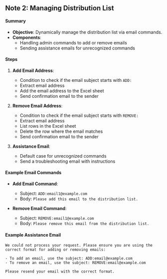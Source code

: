 ## Note 2: Managing Distribution List

#### Summary
- **Objective**: Dynamically manage the distribution list via email commands.
- **Components**:
  - Handling admin commands to add or remove emails
  - Sending assistance emails for unrecognized commands

#### Steps
1. **Add Email Address**:
    - Condition to check if the email subject starts with `ADD:`
    - Extract email address
    - Add the email address to the Excel sheet
    - Send confirmation email to the sender

2. **Remove Email Address**:
    - Condition to check if the email subject starts with `REMOVE:`
    - Extract email address
    - List rows in the Excel sheet
    - Delete the row where the email matches
    - Send confirmation email to the sender

3. **Assistance Email**:
    - Default case for unrecognized commands
    - Send a troubleshooting email with instructions

#### Example Email Commands
- **Add Email Command**:
  - Subject: `ADD:email1@example.com`
  - Body: `Please add this email to the distribution list.`

- **Remove Email Command**:
  - Subject: `REMOVE:email1@example.com`
  - Body: `Please remove this email from the distribution list.`

#### Example Assistance Email
```plaintext
We could not process your request. Please ensure you are using the correct format for adding or removing emails:

- To add an email, use the subject: ADD:email@example.com
- To remove an email, use the subject: REMOVE:email@example.com

Please resend your email with the correct format.
